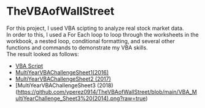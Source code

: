 # TheVBAofWallStreet
For this project, I used VBA scipting to analyze real stock market data. <br>
In order to this, I used a For Each loop to loop through the worksheets in the workbook, a nested loop, conditional formatting, and several other functions and commands to demonstrate my VBA skills.<br>
The result looked as follows: <br>
* [VBA Script](VBA_MultiYearChallenge.bas)
* [MultiYearVBAChallengeSheet1(2016)](https://github.com/yperez0914/TheVBAofWallStreet/blob/main/VBA_MultiYearChallenge_Sheet1%20(2016).png?raw=true)
* [MultiYearVBAChallengeSheet2 (2017)](https://github.com/yperez0914/TheVBAofWallStreet/blob/main/VBA_MultiYearChallenge_Sheet2%20(2015).png?raw=true)
* [MultiYearVBAChallengeSheet3 (2018)(https://github.com/yperez0914/TheVBAofWallStreet/blob/main/VBA_MultiYearChallenge_Sheet3%20(2014).png?raw=true)


    

